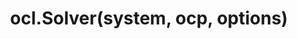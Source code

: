 --- 
content_markdown: ~
description: "Creates a solver object that discretizes the given system and optimal control problem, and calls the underlying optimizer."
left_code_blocks: 
  - 
    code_block: |-
        ocl = OclSolver(system,ocp,options);
        initialGuess = ocl.getInitialGuess();
        initialGuess.set(3);
        solutions = ocl.solve(initialGuess);
    language: Matlab
    title: "Code Example"
methods: 
  - 
    name: "initialGuess = getInitialGuess()"
    parameters: ~
    returns: 
      - 
        content: "Structure variable for setting the initial guess"
        name: initialGuess
        type: OclVariable
  - 
    name: "solution = solve(initialGuess)"
    parameters: 
      - 
        content: "Provide a good initial guess"
        name: initialGuess
        type: OclVariable
    returns: 
      - 
        content: "The solution of the OCP"
        name: solution
        type: OclVariable
parameters: 
  - 
    content: "The system dynamics"
    name: "system"
    type: "OclSystem"
  - 
    content: "The optimal control problem"
    name: "ocp"
    type: "OclOCP"
  - 
    content: "Options struct, can be created with OclOptions()"
    name: "options"
    type: "struct"
position: ~
returns: 
  - 
    content: ~
    name: solver
    type: OclSolver
title: "ocl.Solver(system, ocp, options)"
type: Function
---